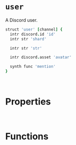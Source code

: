 # `user`
A Discord user.

```coffee
struct 'user' [channel] {
  intr discord.id 'id'
  intr str 'shard'

  intr str 'str'

  intr discord.asset 'avatar'

  synth func 'mention'
}
```

<br>

# Properties

<br>

# Functions